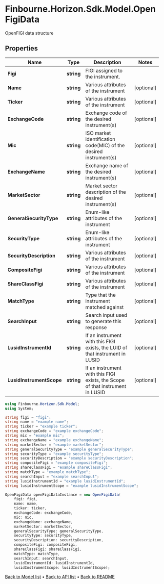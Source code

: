 # Finbourne.Horizon.Sdk.Model.OpenFigiData
OpenFIGI data structure

## Properties

Name | Type | Description | Notes
------------ | ------------- | ------------- | -------------
**Figi** | **string** | FIGI assigned to the instrument. | 
**Name** | **string** | Various attributes of the instrument | [optional] 
**Ticker** | **string** | Various attributes of the instrument | [optional] 
**ExchangeCode** | **string** | Exchange code of the desired instrument(s) | [optional] 
**Mic** | **string** | ISO market identification code(MIC) of the desired instrument(s) | [optional] 
**ExchangeName** | **string** | Exchange name of the desired instrument(s) | [optional] 
**MarketSector** | **string** | Market sector description of the desired instrument(s) | [optional] 
**GeneralSecurityType** | **string** | Enum-like attributes of the instrument | [optional] 
**SecurityType** | **string** | Enum-like attributes of the instrument | [optional] 
**SecurityDescription** | **string** | Various attributes of the instrument | [optional] 
**CompositeFigi** | **string** | Various attributes of the instrument | [optional] 
**ShareClassFigi** | **string** | Various attributes of the instrument | [optional] 
**MatchType** | **string** | Type that the instrument matched against | [optional] 
**SearchInput** | **string** | Search input used to generate this response | [optional] 
**LusidInstrumentId** | **string** | If an instrument with this FIGI exists, the LUID of that instrument in LUSID | [optional] 
**LusidInstrumentScope** | **string** | If an instrument with this FIGI exists, the Scope of that instrument in LUSID | [optional] 

```csharp
using Finbourne.Horizon.Sdk.Model;
using System;

string figi = "figi";
string name = "example name";
string ticker = "example ticker";
string exchangeCode = "example exchangeCode";
string mic = "example mic";
string exchangeName = "example exchangeName";
string marketSector = "example marketSector";
string generalSecurityType = "example generalSecurityType";
string securityType = "example securityType";
string securityDescription = "example securityDescription";
string compositeFigi = "example compositeFigi";
string shareClassFigi = "example shareClassFigi";
string matchType = "example matchType";
string searchInput = "example searchInput";
string lusidInstrumentId = "example lusidInstrumentId";
string lusidInstrumentScope = "example lusidInstrumentScope";

OpenFigiData openFigiDataInstance = new OpenFigiData(
    figi: figi,
    name: name,
    ticker: ticker,
    exchangeCode: exchangeCode,
    mic: mic,
    exchangeName: exchangeName,
    marketSector: marketSector,
    generalSecurityType: generalSecurityType,
    securityType: securityType,
    securityDescription: securityDescription,
    compositeFigi: compositeFigi,
    shareClassFigi: shareClassFigi,
    matchType: matchType,
    searchInput: searchInput,
    lusidInstrumentId: lusidInstrumentId,
    lusidInstrumentScope: lusidInstrumentScope);
```

[Back to Model list](../README.md#documentation-for-models) &#8226; [Back to API list](../README.md#documentation-for-api-endpoints) &#8226; [Back to README](../README.md)
